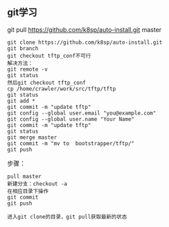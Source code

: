 

## git学习

git pull https://github.com/k8sp/auto-install.git master
  
 ```
 git clone https://github.com/k8sp/auto-install.git
 git branch
 git checkout tftp_conf不可行
 解决方法：
 git remote -v
 git status
 然后git checkout tftp_conf
 cp /home/crawler/work/src/tftp/tftp
 git status
 git add *
 git commit -m "update tftp"
 git config --global user.email "you@example.com"
 git config --global user.name "Your Name"
 git commit -m "update tftp"
 git status
 git merge master
 git commit -m "mv to  bootstrapper/tftp/"
 git push
 ```
 步骤：
 ```
 pull master
 新建分支：checkout -a
 在相应目录下操作
 git commit
 git push
 ```
 ```
 进入git clone的目录，git pull获取最新的状态
 ```
